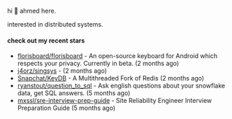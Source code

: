 hi 👋 ahmed here.

interested in distributed systems.

#### check out my recent stars

- [florisboard/florisboard](https://github.com/florisboard/florisboard) - An open-source keyboard for Android which respects your privacy. Currently in beta. (2 months ago)
- [j4orz/singsys](https://github.com/j4orz/singsys) -  (2 months ago)
- [Snapchat/KeyDB](https://github.com/Snapchat/KeyDB) - A Multithreaded Fork of Redis (2 months ago)
- [ryanstout/question_to_sql](https://github.com/ryanstout/question_to_sql) - Ask english questions about your snowflake data, get SQL answers. (5 months ago)
- [mxssl/sre-interview-prep-guide](https://github.com/mxssl/sre-interview-prep-guide) - Site Reliability Engineer Interview Preparation Guide (5 months ago)

